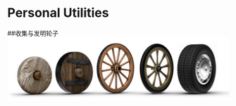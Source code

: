 # Personal Utilities

##收集与发明轮子
![wheel](https://github.com/happyHeartJ/utility/blob/master/imgs/wheel.jpg)
